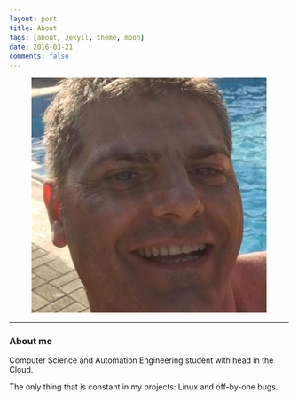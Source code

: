 ```yaml
---
layout: post
title: About 
tags: [about, Jekyll, theme, moon]
date: 2016-03-21
comments: false
---
```


<figure>
	<a href="https://github.com/73stefano/blog.github.io/blob/master/Things/25998603.jpeg"><img 
    src="https://github.com/73stefano/blog.github.io/blob/master/Things/25998603.jpeg"></a>
    </figure>

***

### About me

Computer Science and Automation Engineering student with head in the Cloud. 

The only thing that is constant in my projects: Linux and off-by-one bugs.
